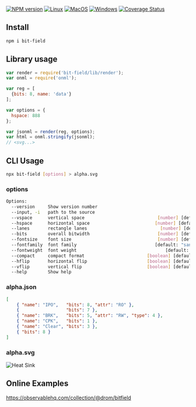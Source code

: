 [![NPM version](https://img.shields.io/npm/v/bit-field.svg)](https://www.npmjs.org/package/bit-field)
[![Linux](https://github.com/wavedrom/bitfield/actions/workflows/linux.yml/badge.svg)](https://github.com/wavedrom/bitfield/actions/workflows/linux.yml)
[![MacOS](https://github.com/wavedrom/bitfield/actions/workflows/macos.yml/badge.svg)](https://github.com/wavedrom/bitfield/actions/workflows/macos.yml)
[![Windows](https://github.com/wavedrom/bitfield/actions/workflows/windows.yml/badge.svg)](https://github.com/wavedrom/bitfield/actions/workflows/windows.yml)
[![Coverage Status](https://coveralls.io/repos/github/wavedrom/bitfield/badge.svg?branch=master)](https://coveralls.io/github/wavedrom/bitfield?branch=master)

## Install

```sh
npm i bit-field
```

## Library usage

```js
var render = require('bit-field/lib/render');
var onml = require('onml');

var reg = [
  {bits: 8, name: 'data'}
];

var options = {
  hspace: 888
};

var jsonml = render(reg, options);
var html = onml.stringify(jsonml);
// <svg...>
```

## CLI Usage

```sh
npx bit-field [options] > alpha.svg
```

### options

```sh
Options:
  --version     Show version number                                    [boolean]
  --input, -i   path to the source                                    [required]
  --vspace      vertical space                            [number] [default: 80]
  --hspace      horizontal space                         [number] [default: 640]
  --lanes       rectangle lanes                            [number] [default: 2]
  --bits        overall bitwidth                          [number] [default: 32]
  --fontsize    font size                                 [number] [default: 14]
  --fontfamily  font family                              [default: "sans-serif"]
  --fontweight  font weight                                  [default: "normal"]
  --compact     compact format                        [boolean] [default: false]
  --hflip       horizontal flip                       [boolean] [default: false]
  --vflip       vertical flip                         [boolean] [default: false]
  --help        Show help                                              [boolean]
```

### alpha.json

```json
[
    { "name": "IPO",   "bits": 8, "attr": "RO" },
    {                  "bits": 7 },
    { "name": "BRK",   "bits": 5, "attr": "RW", "type": 4 },
    { "name": "CPK",   "bits": 1 },
    { "name": "Clear", "bits": 3 },
    { "bits": 8 }
]
```
### alpha.svg

![Heat Sink](https://rawgit.com/wavedrom/bitfield/master/test/alpha.svg)

## Online Examples

https://observablehq.com/collection/@drom/bitfield

